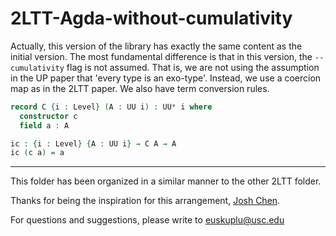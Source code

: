 # 2LTT-Agda-without-cumulativity

Actually, this version of the library has exactly the same content as the initial version. 
The most fundamental difference is that in this version, the `--cumulativity` flag is not assumed. 
That is, we are not using the assumption in the UP paper that 'every type is an exo-type'. 
Instead, we use a coercion map as in the 2LTT paper. We also have term conversion rules.

```agda
record C {i : Level} (A : UU i) : UUᵉ i where
  constructor c
  field a : A

ic : {i : Level} {A : UU i} → C A → A
ic (c a) = a
```

---
This folder has been organized in a similar manner to the other 2LTT folder.

Thanks for being the inspiration for this arrangement, [Josh Chen](https://joshchen.io/).

For questions and suggestions, please write to euskuplu@usc.edu
